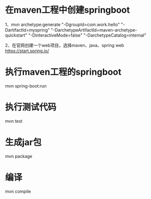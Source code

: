 在maven工程中创建springboot
==========================
1、mvn archetype:generate "-DgroupId=com.work.hello" "-DartifactId=myspring" "-DarchetypeArtifactId=maven-archetype-quickstart" "-DinteractiveMode=false" "-DarchetypeCatalog=internal"

2、在官网创建一个web项目，选择maven、java、spring web
https://start.spring.io/

执行maven工程的springboot
========================
mvn spring-boot:run

执行测试代码
===========
mvn test

生成jar包
=========
mvn package

编译
====
mvn compile